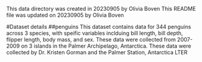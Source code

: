 This data directory was created in 20230905 by Olivia Boven 
This README file was updated on 20230905 by Olivia Boven 

#Dataset details
##penguins
This dataset contains data for 344 penguins across 3 species, with speific variables inclduing bill length, bill depth, flipper length, body mass, and sex. These data were collected from 2007-2009 on 3 islands in the Palmer Archipelago, Antarctica. These data were collected by Dr. Kristen Gorman and the Palmer Station, Antarctica LTER
